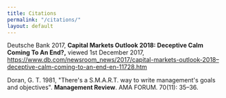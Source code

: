 ```yaml
---
title: Citations
permalink: "/citations/"
layout: default
---
```


Deutsche Bank 2017, **Capital Markets Outlook 2018: Deceptive Calm Coming To An End?,** viewed 1st December 2017, https://www.db.com/newsroom_news/2017/capital-markets-outlook-2018–deceptive-calm-coming-to-an-end-en-11728.htm

Doran, G. T. 1981, "There's a S.M.A.R.T. way to write management's goals and objectives". **Management Review**. AMA FORUM. 70(11): 35–36.